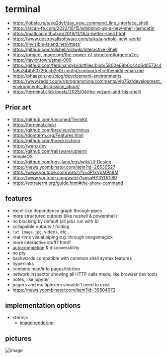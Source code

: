 # terminal

* https://lobste.rs/s/eq2dyf/day_new_command_line_interface_shell
* https://arcan-fe.com/2022/10/15/whipping-up-a-new-shell-lashcat9/
* https://matklad.github.io/2019/11/16/a-better-shell.html
* https://www.destroyallsoftware.com/talks/a-whole-new-world
* https://invisible-island.net/vttest/
* https://github.com/oilshell/oil/wiki/Interactive-Shell
* https://project-mage.org/the-power-of-structure#orgecfa2cc
* https://taylor.town/smel-000
* https://github.com/ferdinandyb/dotfiles/blob/5800e68b0c44d6d0573c41a6a344b50720ccb2e0/.config/contour/retirethemiddleman.md
* https://phaazon.net/blog/development-environments
* https://www.reddit.com/r/programming/comments/vlp76z/development_environments_discussion_about/
* https://terminal.click/posts/2025/04/the-wizard-and-his-shell/

## Prior art
* https://github.com/unconed/TermKit
* https://terminal.click/
* https://github.com/breuleux/terminus
* https://domterm.org/Features.html
* https://github.com/hoeck/schirm
* https://warp.dev
* https://github.com/railsware/upterm
* templeOS
* https://github.com/ngs-lang/ngs/wiki/UI-Design
* https://news.ycombinator.com/item?id=26530527
* https://www.youtube.com/watch?v=dP1xVpMPn8M
* https://www.youtube.com/watch?v=sqHY3YDGj80
* https://extraterm.org/guide.html#the-show-command

## features
* excel-like dependency graph through pipes
* more structured outputs (like nushell & powershell)
* no blocking by default (all jobs run with &)
* collapsible outputs / folding
* `cat image.jpg`, videos, etc...
* real-time visual piping e.g. through imagemagick
* more interactive stuff? html?
* [autocompletion](https://fig.io/) & discoverability
* no pty
* backwards compatible with common shell syntax features
* hyperlinks
* combine man/info pages/tldr/bro
* network inspector showing all HTTP calls made, like browser dev tools
* notes, like jupyter
* pagers and multiplexers shouldn't need to exist
* https://news.ycombinator.com/item?id=39504072

## implementation options
* xtermjs
    * [image rendering](https://github.com/jerch/xterm-addon-image/blob/c3f41e7cc8d86d73d070003b82c049fabe43cdaf/src/ImageRenderer.ts)

## pictures
![image](https://github.com/benwaffle/terminal/assets/1713819/9796cd61-8e2c-45e7-b4ae-c24ef8a10533)
